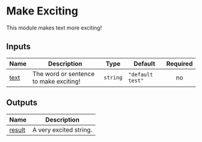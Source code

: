 # Make Exciting

This module makes text more exciting!

<!-- BEGIN_TF_DOCS -->
## Inputs

| Name | Description | Type | Default | Required |
|------|-------------|------|---------|:--------:|
| <a name="input_text"></a> [text](#input\_text) | The word or sentence to make exciting! | `string` | `"default test"` | no |

## Outputs

| Name | Description |
|------|-------------|
| <a name="output_result"></a> [result](#output\_result) | A very excited string. |
<!-- END_TF_DOCS -->